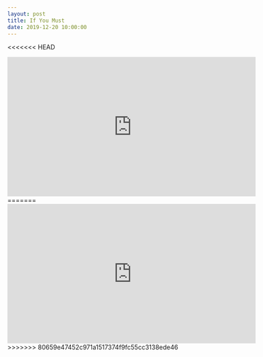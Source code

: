 ```yaml
---
layout: post
title: If You Must
date: 2019-12-20 10:00:00
---
```


<<<<<<< HEAD
<script src="https://gist.github.com/mikeluoma/7e9aa89edd5c60a7e0b58a1861246006"></script>
<iframe width="560" height="315" src="https://www.youtube.com/embed/o0xDGXotGIE" frameborder="0" allow="accelerometer; autoplay; encrypted-media; gyroscope; picture-in-picture" allowfullscreen></iframe>
=======
<script src="https://gist.github.com/mikeluoma/7e9aa89edd5c60a7e0b58a1861246006.js"></script>
<iframe width="560" height="315" src="https://www.youtube.com/watch?v=o0xDGXotGIE" frameborder="0" allow="accelerometer; autoplay; encrypted-media; gyroscope; picture-in-picture" allowfullscreen></iframe>
>>>>>>> 80659e47452c971a1517374f9fc55cc3138ede46
